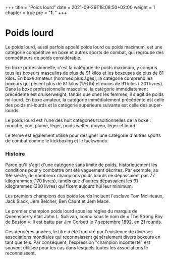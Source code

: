 +++
title = "Poids lourd"
date = 2021-09-29T18:08:50+02:00
weight = 1
chapter = true
pre = "<b>1. </b>"
+++

# Poids lourd

Le poids lourd, aussi parfois appelé poids lourd ou poids maximum, est une catégorie compétitive en boxe et autres sports de combat, qui regroupe des compétiteurs de poids considérable.

En boxe professionnelle, c'est la catégorie de poids maximum, y compris tous les boxeurs masculins de plus de 91 kilos et les boxeuses de plus de 81 kilos. En boxe amateur (hommes plus âgés), la catégorie comprend les boxeurs qui pèsent plus de 81 kilos (176 lb) et moins de 91 kilos ( 201 livres). Dans la boxe professionnelle masculine, la catégorie immédiatement précédente est cruiserweight, tandis que chez les femmes, il s'agit de poids mi-lourd. En boxe amateur, la catégorie immédiatement précédente est celle des poids mi-lourds et la catégorie supérieure suivante est celle des super-lourds.

Le poids lourd est l'une des huit catégories traditionnelles de la boxe : mouche, coq, plume, léger, poids welter, moyen, léger et lourd.

Le terme est également utilisé pour désigner une catégorie d'autres sports de combat comme le kickboxing et le taekwondo.

### Histoire

Parce qu'il s'agit d'une catégorie sans limite de poids, historiquement les conditions pour y combattre ont été vaguement décrites. Par exemple, au 19e siècle, de nombreux champions poids lourds ne dépassaient pas 77 kilogrammes (170 livres), tandis que d'autres dépassaient les 91 kilogrammes (200 livres) qui fixent aujourd'hui leur minimum.

Les premiers champions des poids lourds incluent l'esclave Tom Molineaux, Jack Slack, Jem Belcher, Ben Caunt et Jem Mace.

Le premier champion poids lourd sous les règles du marquis de Queensberry était John L. Sullivan, connu sous le nom de « The Strong Boy de Boston ». Il est battu par Jim Corbett le 7 septembre 1892, en 21 rounds.

Ces dernières années, le titre a été fracturé par l'existence de diverses associations mondiales qui reconnaissent généralement divers boxeurs en tant que tels. Par conséquent, l'expression "champion incontesté" est souvent utilisée pour les cas dans lesquels toutes les associations le reconnaissent.

